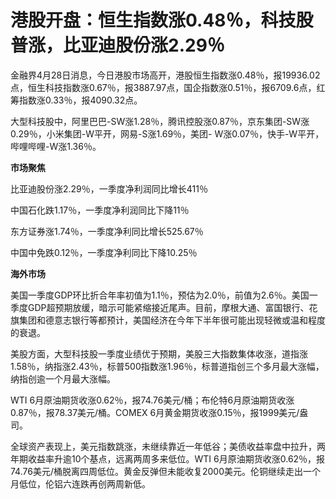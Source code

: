# 港股开盘：恒生指数涨0.48％，科技股普涨，比亚迪股份涨2.29％

金融界4月28日消息，今日港股市场高开，港股恒生指数涨0.48％，报19936.02点，恒生科技指数涨0.67％，报3887.97点，国企指数涨0.51％，报6709.6点，红筹指数涨0.33％，报4090.32点。

大型科技股中，阿里巴巴-SW涨1.28％，腾讯控股涨0.87％，京东集团-SW涨0.29％，小米集团-W平开，网易-S涨1.69％，美团-
W涨0.07％，快手-W平开，哔哩哔哩-W涨1.36％。

**市场聚焦**

比亚迪股份涨2.29％，一季度净利润同比增长411％

中国石化跌1.17％，一季度净利润同比下降11％

东方证券涨1.74％，一季度净利同比增长525.67％

中国中免跌0.12％，一季度净利同比下降10.25％

**海外市场**

美国一季度GDP环比折合年率初值为1.1％，预估为2.0％，前值为2.6％。美国一季度GDP超预期放缓，暗示可能紧缩接近尾声。目前，摩根大通、富国银行、花旗集团和德意志银行等都预计，美国经济在今年下半年很可能出现轻微或温和程度的衰退。

美股方面，大型科技股一季度业绩优于预期，美股三大指数集体收涨，道指涨1.58％，纳指涨2.43％，标普500指数涨1.96％，标普道指创三个多月最大涨幅，纳指创逾一个月最大涨幅。

WTI 6月原油期货收涨0.62％，报74.76美元/桶；布伦特6月原油期货收涨0.87％，报78.37美元/桶。COMEX
6月黄金期货收涨0.15％，报1999美元/盎司。

全球资产表现上，美元指数跳涨，未继续靠近一年低谷；美债收益率盘中拉升，两年期收益率升逾10个基点，远离两周多来低位。WTI
6月原油期货收涨0.62％，报74.76美元/桶脱离四周低位。黄金反弹但未能收复2000美元。伦铜继续走出一个月低位，伦铝六连跌再创两周新低。

